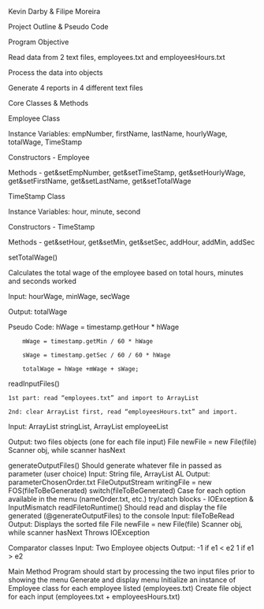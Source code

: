 Kevin Darby & Filipe Moreira

Project Outline & Pseudo Code 

Program Objective

Read data from 2 text files, employees.txt and employeesHours.txt

Process the data into objects

Generate 4 reports in 4 different text files

Core Classes & Methods

Employee Class

Instance Variables: empNumber, firstName, lastName, hourlyWage, totalWage, TimeStamp

Constructors - Employee

Methods - get&setEmpNumber, get&setTimeStamp, get&setHourlyWage, get&setFirstName, get&setLastName, get&setTotalWage

TimeStamp Class

Instance Variables:  hour, minute, second

Constructors - TimeStamp

Methods - get&setHour, get&setMin, get&setSec, addHour, addMin, addSec

setTotalWage()

Calculates the total wage of the employee based on total hours, minutes and seconds worked	
	
Input: hourWage, minWage, secWage

Output: totalWage

Pseudo Code: hWage = timestamp.getHour * hWage

		mWage = timestamp.getMin / 60 * hWage
		
		sWage = timestamp.getSec / 60 / 60 * hWage
		
		totalWage = hWage +mWage + sWage;

readInputFiles()

	1st part: read “employees.txt” and import to ArrayList
	
	2nd: clear ArrayList first, read “employeesHours.txt” and import.	
	
Input: ArrayList<String> stringList, ArrayList<Employee> employeeList
	
Output: two files objects (one for each file input)
File newFile = new File(file)
Scanner obj, while scanner hasNext

generateOutputFiles()
Should generate whatever file in passed as parameter (user choice)
Input: String file, ArrayList<Employee> AL
Output: parameterChosenOrder.txt
FileOutputStream writingFile = new FOS(fileToBeGenerated)
switch(fileToBeGenerated)
Case for each option available in the menu (nameOrder.txt, etc.)
try/catch blocks - IOException & InputMismatch
readFiletoRuntime()
Should read and display the file generated (@generateOutputFiles) to the console
Input: fileToBeRead 
Output: Displays the sorted file
File newFile = new File(file)
Scanner obj, while scanner hasNext
Throws IOException


Comparator classes
	Input: Two Employee objects
	Output: -1 if e1 < e2
		  1 if e1 > e2

Main Method
Program should start by processing the two input files prior to showing the menu
Generate and display menu
Initialize an instance of Employee class for each employee listed (employees.txt)
Create file object for each input (employees.txt + employeesHours.txt)

